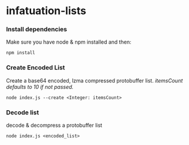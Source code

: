 # infatuation-lists

### Install dependencies

Make sure you have node & npm installed and then:

```
npm install
```

### Create Encoded List

Create a base64 encoded, lzma compressed protobuffer list. _itemsCount defaults to 10 if not passed._

```
node index.js --create <Integer: itemsCount>
```

### Decode list

decode & decompress a protobuffer list

```
node index.js <encoded_list>
```
